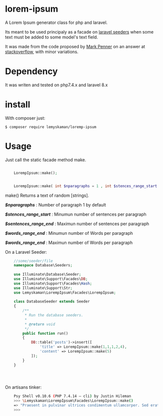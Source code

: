 # lorem-ipsum
A Lorem Ipsum generator class for php and laravel.

Its meant to be used principaly as a facade on [laravel seeders](https://laravel.com/docs/8.x/seeding) when some text must be added to some model's text field.

It was made from the code proposed by [Mark Penner](https://mpen.ca/) on an answer at [stackoverflow](https://stackoverflow.com/a/39986034), with minor variations.



# Dependency
It was writen and tested on php7.4.x and laravel 8.x

# install 
With composer just:
    
    $ composer require lemyskaman/loremp-ipsum

# Usage


Just call the static facade method make.

```php

    LorempIpsum::make();

```


```php

    LorempIpsum::make( int $nparagraphs = 1 , int $stences_range_start = 3 , int $sentences_range_end = 8 , int $words_range_start = 3 , int $words_range_end = 15 );

```

make() Returns a text of random [strings].

***$nparagraphs*** : Number of paragraph 1 by default

***$stences_range_start*** :  Minumun number of sentences per paragraph

***$sentences_range_end*** :  Maximun number of sentences per paragraph

***$words_range_end*** :  Minumun number of Words per paragraph

***$words_range_end*** :  Maximun number of Words per paragraph

On a Laravel Seeder:
```php
    //some/seeder/file
    namespace Database\Seeders;
    
    use Illuminate\Database\Seeder;
    use Illuminate\Support\Facades\DB;
    use Illuminate\Support\Facades\Hash;
    use Illuminate\Support\Str;
    use Lemyskaman\LorempIpsum\Facades\LorempIpsum;
    
    class DatabaseSeeder extends Seeder
    {
        /**
         * Run the database seeders.
         *
         * @return void
         */
        public function run()
        {
            DB::table('posts')->insert([
                'title' => LorempIpsum::make(1,1,1,2,4),
                'content' => LorempIpsum::make(5)
            ]);
        }
    }


    
```
    
 On artisans tinker:
 
```bash
    Psy Shell v0.10.6 (PHP 7.4.14 — cli) by Justin Hileman
    >>> \Lemyskaman\LorempIpsum\Facades\LorempIpsum::make()
    => "Praesent in pulvinar ultrices condimentum ullamcorper. Sed erat mauris facilisis ligula nisi class conubia neque fames, consectetur tincidunt integer orci porttitor consequat habitasse platea donec dignissim. Ligula ac tempor quis tellus nisi massa orci, in etiam lobortis quis fusce hendrerit augue eu lectus magna neque nisl iaculis. Erat pulvinar tempor phasellus eget eu efficitur duis laoreet vehicula imperdiet ullamcorper habitant, at luctus purus porttitor condimentum risus iaculis cras. Integer et ornare augue eget sagittis taciti accumsan cras, lorem erat integer est ultrices platea vel elementum sem habitant cras. Placerat malesuada vestibulum nec auctor aliquam et quam enim congue laoreet cras. Etiam ultrices convallis cubilia habitasse, dictum ut euismod nostra potenti laoreet vehicula ullamcorper iaculis. Dolor sit praesent viverra mattis vitae leo nibh ut tortor pharetra pretium odio rhoncus."
    >>> 
```

 
 
    